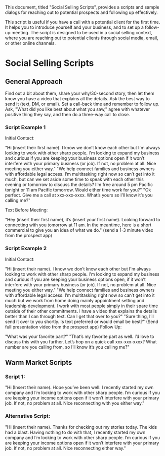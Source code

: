 This document, titled "Social Selling Scripts", provides a scripts and sample dialogs for reaching out to potential prospects and following up effectively.

 This script is useful if you have a call with a potential client for the first time. It helps you to introduce yourself and your business, and to set up a follow-up meeting. The script is designed to be used in a social selling context, where you are reaching out to potential clients through social media, email, or other online channels.

# Social Selling Scripts
## General Approach
Find out a bit about them, share your why/30-second story, then let them know you have a video that explains all the details.
Ask the best way to send it (text, DM, or email).
Set a call-back time and remember to follow up. Ask, "What did you like best about what you saw," agree with whatever positive thing they say, and then do a three-way call to close.

### Script Example 1

Initial Contact:

"Hi (insert their first name). I know we don’t know each other but I'm always looking to work with other sharp people. I'm looking to expand my business and curious if you are keeping your business options open if it won’t interfere with your primary business (or job). If not, no problem at all. Nice meeting you either way."
"We help connect families and business owners with affordable legal access. I’m multitasking right now so can’t get into it much, but can we set aside some time to speak with each other this evening or tomorrow to discuss the details? I’m free around 5 pm Pacific tonight or 11 am Pacific tomorrow. Would either time work for you?"
"Ok perfect. Give me a call at xxx-xxx-xxxx. What’s yours so I’ll know it’s you calling me?"

Text Before Meeting:

"Hey (insert their first name), it’s (insert your first name). Looking forward to connecting with you tomorrow at 11 am. In the meantime, here is a short commercial to give you an idea of what we do."
(send a 1-3 minute video from the prospect app)

### Script Example 2
Initial Contact:

"Hi (insert their name). I know we don’t know each other but I'm always looking to work with other sharp people. I'm looking to expand my business and curious if you are keeping your business options open, if it won’t interfere with your primary business (or job). If not, no problem at all. Nice meeting you either way."
"We help connect families and business owners with affordable legal access. I’m multitasking right now so can’t get into it much but we work from home doing mainly appointment setting and leadership development. I work with most people simply in their spare time outside of their other commitments. I have a video that explains the details better than I can through text. Can I get that over to you?"
"Sure thing, I’ll send it over to you shortly. Is text preferred or would email be best?"
(Send full presentation video from the prospect app)
Follow Up:

"What was your favorite part?"
"That’s my favorite part as well. I’d love to discuss this with you further. Let’s hop on a quick call xxx-xxx-xxxx? What number are you calling from, so I’ll know it’s you calling me?"

## Warm Market Scripts
### Script 1:

"Hi (Insert their name). Hope you’ve been well. I recently started my own company and I’m looking to work with other sharp people. I’m curious if you are keeping your income options open if it won’t interfere with your primary job. If not, no problem at all. Nice reconnecting with you either way."

### Alternative Script:

"Hi (insert their name). Thanks for checking out my stories today. The kids had a blast. Having nothing to do with that, I recently started my own company and I’m looking to work with other sharp people. I’m curious if you are keeping your income options open if it won’t interfere with your primary job. If not, no problem at all. Nice reconnecting either way."